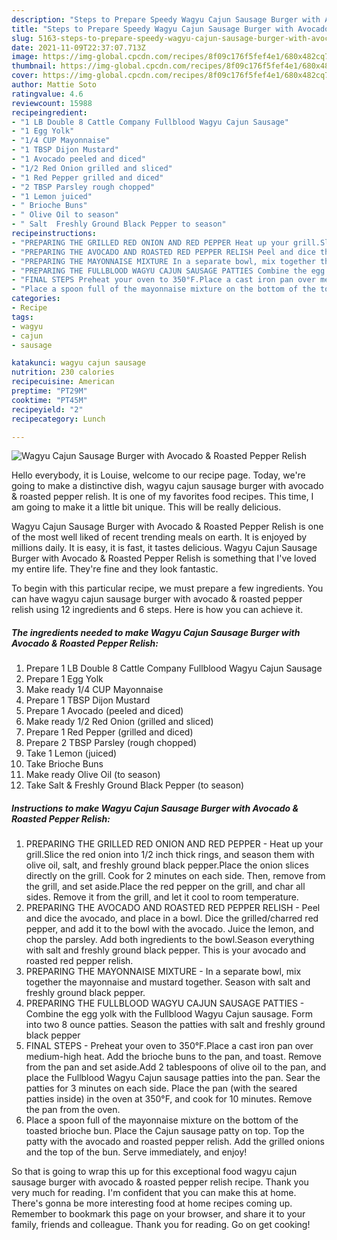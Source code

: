 ```yaml
---
description: "Steps to Prepare Speedy Wagyu Cajun Sausage Burger with Avocado &amp;amp; Roasted Pepper Relish"
title: "Steps to Prepare Speedy Wagyu Cajun Sausage Burger with Avocado &amp;amp; Roasted Pepper Relish"
slug: 5163-steps-to-prepare-speedy-wagyu-cajun-sausage-burger-with-avocado-and-amp-roasted-pepper-relish
date: 2021-11-09T22:37:07.713Z
image: https://img-global.cpcdn.com/recipes/8f09c176f5fef4e1/680x482cq70/wagyu-cajun-sausage-burger-with-avocado-roasted-pepper-relish-recipe-main-photo.jpg
thumbnail: https://img-global.cpcdn.com/recipes/8f09c176f5fef4e1/680x482cq70/wagyu-cajun-sausage-burger-with-avocado-roasted-pepper-relish-recipe-main-photo.jpg
cover: https://img-global.cpcdn.com/recipes/8f09c176f5fef4e1/680x482cq70/wagyu-cajun-sausage-burger-with-avocado-roasted-pepper-relish-recipe-main-photo.jpg
author: Mattie Soto
ratingvalue: 4.6
reviewcount: 15988
recipeingredient:
- "1 LB Double 8 Cattle Company Fullblood Wagyu Cajun Sausage"
- "1 Egg Yolk"
- "1/4 CUP Mayonnaise"
- "1 TBSP Dijon Mustard"
- "1 Avocado peeled and diced"
- "1/2 Red Onion grilled and sliced"
- "1 Red Pepper grilled and diced"
- "2 TBSP Parsley rough chopped"
- "1 Lemon juiced"
- " Brioche Buns"
- " Olive Oil to season"
- " Salt  Freshly Ground Black Pepper to season"
recipeinstructions:
- "PREPARING THE GRILLED RED ONION AND RED PEPPER Heat up your grill.Slice the red onion into 1/2 inch thick rings, and season them with olive oil, salt, and freshly ground black pepper.Place the onion slices directly on the grill. Cook for 2 minutes on each side. Then, remove from the grill, and set aside.Place the red pepper on the grill, and char all sides. Remove it from the grill, and let it cool to room temperature."
- "PREPARING THE AVOCADO AND ROASTED RED PEPPER RELISH Peel and dice the avocado, and place in a bowl. Dice the grilled/charred red pepper, and add it to the bowl with the avocado. Juice the lemon, and chop the parsley. Add both ingredients to the bowl.Season everything with salt and freshly ground black pepper. This is your avocado and roasted red pepper relish."
- "PREPARING THE MAYONNAISE MIXTURE In a separate bowl, mix together the mayonnaise and mustard together. Season with salt and freshly ground black pepper."
- "PREPARING THE FULLBLOOD WAGYU CAJUN SAUSAGE PATTIES Combine the egg yolk with the Fullblood Wagyu Cajun sausage. Form into two 8 ounce patties. Season the patties with salt and freshly ground black pepper"
- "FINAL STEPS Preheat your oven to 350°F.Place a cast iron pan over medium-high heat. Add the brioche buns to the pan, and toast. Remove from the pan and set aside.Add 2 tablespoons of olive oil to the pan, and place the Fullblood Wagyu Cajun sausage patties into the pan. Sear the patties for 3 minutes on each side. Place the pan (with the seared patties inside) in the oven at 350°F, and cook for 10 minutes. Remove the pan from the oven."
- "Place a spoon full of the mayonnaise mixture on the bottom of the toasted brioche bun. Place the Cajun sausage patty on top. Top the patty with the avocado and roasted pepper relish. Add the grilled onions and the top of the bun. Serve immediately, and enjoy!"
categories:
- Recipe
tags:
- wagyu
- cajun
- sausage

katakunci: wagyu cajun sausage 
nutrition: 230 calories
recipecuisine: American
preptime: "PT29M"
cooktime: "PT45M"
recipeyield: "2"
recipecategory: Lunch

---
```



![Wagyu Cajun Sausage Burger with Avocado &amp; Roasted Pepper Relish](https://img-global.cpcdn.com/recipes/8f09c176f5fef4e1/680x482cq70/wagyu-cajun-sausage-burger-with-avocado-roasted-pepper-relish-recipe-main-photo.jpg)

Hello everybody, it is Louise, welcome to our recipe page. Today, we're going to make a distinctive dish, wagyu cajun sausage burger with avocado &amp; roasted pepper relish. It is one of my favorites food recipes. This time, I am going to make it a little bit unique. This will be really delicious.

Wagyu Cajun Sausage Burger with Avocado &amp; Roasted Pepper Relish is one of the most well liked of recent trending meals on earth. It is enjoyed by millions daily. It is easy, it is fast, it tastes delicious. Wagyu Cajun Sausage Burger with Avocado &amp; Roasted Pepper Relish is something that I've loved my entire life. They're fine and they look fantastic.




To begin with this particular recipe, we must prepare a few ingredients. You can have wagyu cajun sausage burger with avocado &amp; roasted pepper relish using 12 ingredients and 6 steps. Here is how you can achieve it.

<!--inarticleads1-->

##### The ingredients needed to make Wagyu Cajun Sausage Burger with Avocado &amp; Roasted Pepper Relish:

1. Prepare 1 LB Double 8 Cattle Company Fullblood Wagyu Cajun Sausage
1. Prepare 1 Egg Yolk
1. Make ready 1/4 CUP Mayonnaise
1. Prepare 1 TBSP Dijon Mustard
1. Prepare 1 Avocado (peeled and diced)
1. Make ready 1/2 Red Onion (grilled and sliced)
1. Prepare 1 Red Pepper (grilled and diced)
1. Prepare 2 TBSP Parsley (rough chopped)
1. Take 1 Lemon (juiced)
1. Take  Brioche Buns
1. Make ready  Olive Oil (to season)
1. Take  Salt &amp; Freshly Ground Black Pepper (to season)




<!--inarticleads2-->

##### Instructions to make Wagyu Cajun Sausage Burger with Avocado &amp; Roasted Pepper Relish:

1. PREPARING THE GRILLED RED ONION AND RED PEPPER - Heat up your grill.Slice the red onion into 1/2 inch thick rings, and season them with olive oil, salt, and freshly ground black pepper.Place the onion slices directly on the grill. Cook for 2 minutes on each side. Then, remove from the grill, and set aside.Place the red pepper on the grill, and char all sides. Remove it from the grill, and let it cool to room temperature.
1. PREPARING THE AVOCADO AND ROASTED RED PEPPER RELISH - Peel and dice the avocado, and place in a bowl. Dice the grilled/charred red pepper, and add it to the bowl with the avocado. Juice the lemon, and chop the parsley. Add both ingredients to the bowl.Season everything with salt and freshly ground black pepper. This is your avocado and roasted red pepper relish.
1. PREPARING THE MAYONNAISE MIXTURE - In a separate bowl, mix together the mayonnaise and mustard together. Season with salt and freshly ground black pepper.
1. PREPARING THE FULLBLOOD WAGYU CAJUN SAUSAGE PATTIES - Combine the egg yolk with the Fullblood Wagyu Cajun sausage. Form into two 8 ounce patties. Season the patties with salt and freshly ground black pepper
1. FINAL STEPS - Preheat your oven to 350°F.Place a cast iron pan over medium-high heat. Add the brioche buns to the pan, and toast. Remove from the pan and set aside.Add 2 tablespoons of olive oil to the pan, and place the Fullblood Wagyu Cajun sausage patties into the pan. Sear the patties for 3 minutes on each side. Place the pan (with the seared patties inside) in the oven at 350°F, and cook for 10 minutes. Remove the pan from the oven.
1. Place a spoon full of the mayonnaise mixture on the bottom of the toasted brioche bun. Place the Cajun sausage patty on top. Top the patty with the avocado and roasted pepper relish. Add the grilled onions and the top of the bun. Serve immediately, and enjoy!




So that is going to wrap this up for this exceptional food wagyu cajun sausage burger with avocado &amp; roasted pepper relish recipe. Thank you very much for reading. I'm confident that you can make this at home. There's gonna be more interesting food at home recipes coming up. Remember to bookmark this page on your browser, and share it to your family, friends and colleague. Thank you for reading. Go on get cooking!
